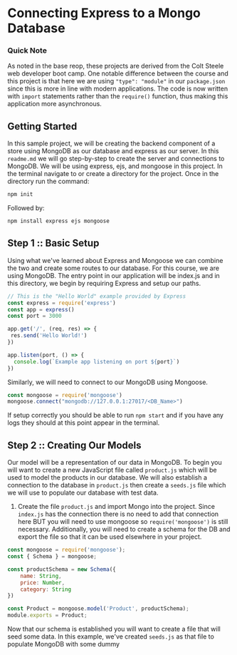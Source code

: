 # Connecting Express to a Mongo Database
### Quick Note
As noted in the base reop, these projects are derived from the Colt Steele web developer boot camp. One notable difference between the course and this project is that here we are using `"type": "module"` in our `package.json` since this is more in line with modern applications. The code is now written with `import` statements rather than the `require()` function, thus making this application more asynchronous. 

## Getting Started
In this sample project, we will be creating the backend component of a store using MongoDB as our database and express as our server. In this `readme.md` we will go step-by-step to create the server and connections to MongoDB. We will be using express, ejs, and mongoose in this project. In the terminal navigate to or create a directory for the project. Once in the directory run the command:
```Bash
npm init
``` 
Followed by:
```Bash
npm install express ejs mongoose
```

## Step 1 :: Basic Setup
Using what we've learned about Express and Mongoose we can combine the two and create some routes to our database. For this course, we are using MongoDB.
The entry point in our application will be index.js and in this directory, we begin by requiring Express and setup our paths. 


```JavaScript
// This is the "Hello World" example provided by Express
const express = require('express')
const app = express()
const port = 3000

app.get('/', (req, res) => {
 res.send('Hello World!')
})

app.listen(port, () => {
  console.log(`Example app listening on port ${port}`)
})
```

Similarly, we will need to connect to our MongoDB using Mongoose.
```JavaScript
const mongoose = require('mongoose')
mongoose.connect("mongodb://127.0.0.1:27017/<DB_Name>")
```

If setup correctly you should be able to run `npm start` and if you have any logs they should at this point appear in the terminal.

## Step 2 :: Creating Our Models
Our model will be a representation of our data in MongoDB. To begin you will want to create a new JavaScript file called `product.js` which will be used to model the products in our database. We will also establish a connection to the database in `product.js` then create a `seeds.js` file which we will use to populate our database with test data.
1. Create the file `product.js` and import Mongo into the project. Since `index.js` has the connection there is no need to add that connection here BUT you will need to use mongoose so `require('mongoose')` is still necessary. Additionally, you will need to create a schema for the DB and export the file so that it can be used elsewhere in your project. 

```JavaScript
const mongoose = require('mongoose');
const { Schema } = mongoose;

const productSchema = new Schema({
    name: String,
    price: Number,
    category: String
})

const Product = mongoose.model('Product', productSchema);
module.exports = Product;
```
Now that our schema is established you will want to create a file that will seed some data. In this example, we've created `seeds.js` as that file to populate MongoDB with some dummy
